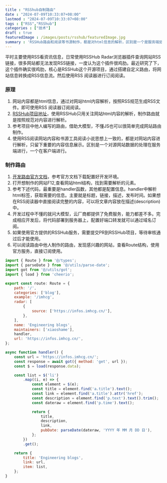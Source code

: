```yaml
---
title : "RSShub自制路由" 
date : "2024-07-09T10:33:07+08:00" 
lastmod : "2024-07-09T10:33:07+08:00" 
tags : ["RSS","RSShub"] 
categories : ["技术"]
draft : true
featuredImage : /images/posts/rsshub/featuredImage.jpg
summary : 'RSSHub路由和阅读等书源制作，都是对html信息的解析，区别是一个是服务端处理，一个是在客户端处理。'
---
```


平时主要使用RSS看资讯信息，日常使用RSSHub Radar浏览器插件查询网站RSS链接，很多网站都无法发现RSS链接，一度认为这个插件很鸡肋。最近研究了下，这个插件确实很鸡肋，核心是RSSHub这个开源项目，通过搭建自定义路由，将网站信息转换成RSS信息流。然后使用RSS 阅读器进行订阅阅读。

### 原理

1. 网站内容都是html信息，通过对网站html内容解析，按照RSS规范生成RSS文件。即可使用RSS 阅读器订阅阅读。
2. [RSSHub项目地址](https://github.com/DIYgod/RSSHub)，使用RSSHub只用关注网站html内容的解析，制作路由就是按照规范对内容进行解析。
3. 参考项目中他人编写的路由，借助大模型，不懂JS也可以很简单完成网站路由制作。
4. 使用RSS阅读网站内容和书源工具阅读小说思想上一致的，都是对网站内容进行解析，只留下重要的内容信息展示。区别是一个对源网站数据的处理在服务端进行，一个在客户端进行。

### 制作路由

1. [开发路由官方文档](https://docs.rsshub.app/zh/joinus/)，参考官方文档下载配置好开发环境。
2. 打开想制作的网站F12,查看网站html结构，找到需要解析的元素。
3. 参考下述代码，最重要是handler函数，其他都是配置信息。handler中解析html标签，获取需要的信息。主要就是标题，链接，描述，发布时间。如果想在RSS阅读器中直接阅读完整的内容，可以将文章内容放在描述(description)中。
4. 开发过程中不懂的就问大模型，云厂商都提供了免费服务，能力都差不多。完成相应开发后，将代码部署到服务器上，配置好端口转发就可以通过域名订阅。
5. 如果使用官方提供的RSSHub服务，需要提交PR到RSSHub项目，等待审核通过后才能使用。
6. 可以阅读路由中他人制作的路由，发现感兴趣的网站，查看Route结构，使用官方服务，直接订阅使用。

```js
import { Route } from '@/types';
import { parseDate } from '@/utils/parse-date';
import got from '@/utils/got';
import { load } from 'cheerio';

export const route: Route = {
    path: '/',
    categories: ['blog'],
    example: '/imhcg',
    radar: [
        {
            source: ['https://infos.imhcg.cn/'],
        },
    ],
    name: 'Engineering blogs',
    maintainers: ['xiaoshame'],
    handler,
    url: 'https://infos.imhcg.cn/',
};

async function handler() {
    const url = 'https://infos.imhcg.cn/';
    const response = await got({ method: 'get', url });
    const $ = load(response.data);

    const list = $('li')
        .map((i, e) => {
            const element = $(e);
            const title = element.find('a.title').text();
            const link = element.find('a.title').attr('href');
            const description = element.find('p.text').text().trim();
            const dateraw = element.find('p.time').text();

            return {
                title,
                description,
                link,
                pubDate: parseDate(dateraw, 'YYYY 年 MM 月 DD 日'),
            };
        })
        .get();

    return {
        title: 'Engineering blogs',
        link: url,
        item: list,
    };
}

```


